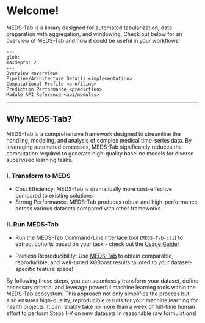 # Welcome!

MEDS-Tab is a library designed for automated tabularization, data preparation with aggregation, and windowing. Check out below for an overview of MEDS-Tab and how it could be useful in your workflows!

```{toctree}
---
glob:
maxdepth: 2
---
Overview <overview>
Pipeline/Architecture Details <implementation>
Computational Profile <profiling>
Prediction Performance <prediction>
Module API Reference <api/modules>
```

______________________________________________________________________

## Why MEDS-Tab?

MEDS-Tab is a comprehensive framework designed to streamline the handling, modeling, and analysis of complex medical time-series data. By leveraging automated processes, MEDS-Tab significantly reduces the computation required to generate high-quality baseline models for diverse supervised learning tasks.

### I. Transform to MEDS

- Cost Efficiency: MEDS-Tab is dramatically more cost-effective compared to existing solutions
- Strong Performance: MEDS-Tab produces robust and high-performance across various datasets compared with other frameworks.

### II. Run MEDS-Tab

- Run the MEDS-Tab Command-Line Interface tool (`MEDS-Tab-cli`) to extract cohorts based on your task - check out the [Usage Guide](https://meds-tab--36.org.readthedocs.build/en/36/overview.html#core-cli-scripts-overview)!
  
- Painless Reproducibility: Use [MEDS-Tab](https://github.com/mmcdermott/MEDS_TAB_MIMIC_IV/tree/main/tasks) to obtain comparable, reproducible, and well-tuned XGBoost results tailored to your dataset-specific feature space!

By following these steps, you can seamlessly transform your dataset, define necessary criteria, and leverage powerful machine learning tools within the MEDS-Tab ecosystem. This approach not only simplifies the process but also ensures high-quality, reproducible results for your machine learning for health projects. It can reliably take no more than a week of full-time human effort to perform Steps I-V on new datasets in reasonable raw formulations!
